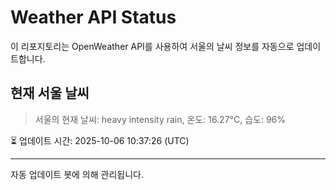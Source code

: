 
# Weather API Status

이 리포지토리는 OpenWeather API를 사용하여 서울의 날씨 정보를 자동으로 업데이트합니다.

## 현재 서울 날씨
> 서울의 현재 날씨: heavy intensity rain, 온도: 16.27°C, 습도: 96%

⏳ 업데이트 시간: 2025-10-06 10:37:26 (UTC)

---
자동 업데이트 봇에 의해 관리됩니다.
